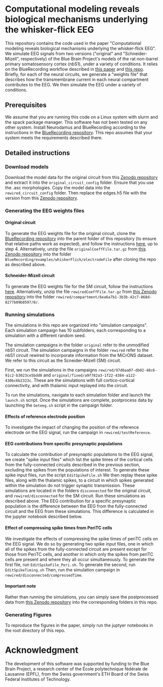 # Computational modeling reveals biological mechanisms underlying the whisker-flick EEG

This repository contains the code used in the paper "Computational modeling reveals biological mechanisms underlying the whisker-flick EEG". 
We simulate EEG signals from two versions ("original" and "Schneider-Mizell", respectively) of the Blue Brain Project's models of the rat non-barrel primary somatosensory cortex (nbS1), under a variety of conditions.
It relies on the BlueRecording workflow described in [this paper](https://www.biorxiv.org/content/10.1101/2024.05.14.591849v1) and [this repo]((github.com/BlueBrain/BlueRecording)).
Briefly, for each of the neural circuits, we generate a "weights file" that describes how the transmembrane current in each neural compartment contributes to the EEG. We then simulate the EEG under a variety of conditions.

## Prerequisites

We assume that you are running this code on a Linux system with slurm and the spack package manager. This software has not been tested on any other system. 
Install Neurodamus and BlueRecording according to the instructions in the [BlueRecording repository](github.com/BlueBrain/BlueRecording). This repo assumes that your system meets the requirements described there.

## Detailed instructions

### Download models
Download the model data for the original circuit from this [Zenodo repository](https://zenodo.org/records/11113043) and extract it into the `original_circuit_config` folder. Ensure that you use the .asc morphologies.
Copy the model data into the `rewired_circuit_config` folder. Then replace the edges.h5 file with the version from this [Zenodo repository](https://zenodo.org/records/11108303).

### Generating the EEG weights files

#### Original circuit

To generate the EEG weights file for the original circuit, clone the [BlueRecording repository](github.com/BlueBrain/BlueRecording) into the parent folder of this repository (to ensure that relative paths work as expected), and follow the instructions [here](https://github.com/BlueBrain/BlueRecording/tree/main/examples/whiskerFlick#readme), up to step 4. Alternatively, unzip the file `originalCoeffFile.tar.gz` from [this Zenodo repository](https://zenodo.org/records/14442089) into the folder `BlueRecording/examples/whiskerFlick/electrodeFile` after cloning the repo as described above.

#### Schneider-Mizell circuit

To generate the EEG weights file for the SM circuit, follow the instructions [here](https://github.com/joseph-tharayil/whiskerFlick/rewired/compartment/6ea6a7b1-3b3b-42c7-868d-8277b09b0597/0/). Alternatively, unzip the file `rewiredCoeffFile.tar.gz` from [this Zenodo repository](https://zenodo.org/records/14442089) into the folder `rewired/compartment/6ea6a7b1-3b3b-42c7-868d-8277b09b0597/0/`.

### Running simulations

The simulations in this repo are organized into "simulation campaigns". Each simulation campaign has 10 subfolders, each corresponding to a simulation with a different random seed.

The simulation campaigns in the folder `original` refer to the unmodified nbS1 circuit. The simulation campaigns in the folder `rewired` refer to the nbS1 circuit rewired to incorporate information from the MiCrONS dataset. We refer to this circuit as the Scneider-Mizell (SM) circuit.

First, we run the simulations in the campaigns `rewired/97d6aa07-db02-48c6-91c2-b3023ce5bdd0` and `original/fixed/a9f782a3-1f22-4384-a122-430bc6b2323c`. These are the simulations with full cortico-cortical connectivity, and with thalamic input replayed into the circuit.

To run the simulations, navigate to each simulation folder and launch the `launch.sh` script.
Once the simulations are complete, postprocess data by launching the `Geteeg.sh` script in the campaign folder. 

#### Effects of reference electrode position
To investigate the impact of changing the position of the reference electrode on the EEG signal, run the campaign in `rewired/testReference`.

#### EEG contributions from specific presynaptic populations
To calculate the contribution of presynaptic populations to the EEG signal, we create "spike input files" which list the spike times of the cortical cells from the fully-connected circuits described in the previous section, excluding the spikes from the populations of interest.
To generate these spike input files, run the script `EditSpikeFile.sh`
We then replay these spike files, along with the thalamic spikes, to a circuit in which spikes generated within the simulation do not trigger synaptic transmission. These simulations are located in the folders `disconnected` for the original circuit, and `rewired/disconnected` for the SM circuit.
Run these simulations as described above. The EEG contribution for a specific presynaptic population is the difference between the EEG from the fully-connected circuit and the EEG from these simulations. This difference is calculated in the jupyter notebook described below.

#### Effect of compressing spike times from PeriTC cells
We investigate the effects of compressing the spike times of periTC cells on the EEG signal. We do so by generating two spike input files, one in which all of the spikes from the fully-connected circuit are present except for those from PeriTC cells, and another in which only the spikes from periTC cells are present and where they all occur simultaneously. To generate the first file, run  `EditSpikeFile_Peri.sh`. To generate the second, run `EditSpikeTiming.sh`
Then, run the simulation campaign in `rewired/disconnected/compressedTime`.

#### Important note
Rather than running the simulations, you can simply save the postprocessed data from [this Zenodo repository](https://zenodo.org/records/14442089) into the corresponding folders in this repo.

### Generating Figures

To reproduce the figures in the paper, simply run the juptyer notebooks in the root directory of this repo.

# Acknowledgment
The development of this software was supported by funding to the Blue Brain Project, a research center of the École polytechnique fédérale de Lausanne (EPFL), from the Swiss government's ETH Board of the Swiss Federal Institutes of Technology.

